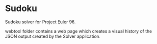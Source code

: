 Sudoku
======

Sudoku solver for Project Euler 96.

webtool folder contains a web page which creates a visual history of the JSON output created by the Solver application.
